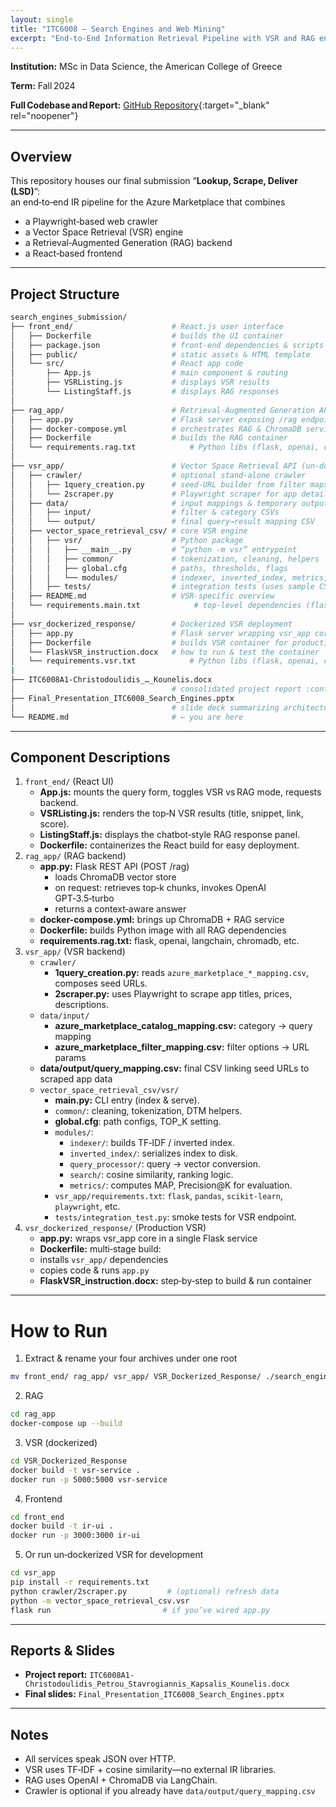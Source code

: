 ```yaml
---
layout: single
title: "ITC6008 – Search Engines and Web Mining"
excerpt: "End-to-End Information Retrieval Pipeline with VSR and RAG engines"
---
```


**Institution:** MSc in Data Science, the American College of Greece

**Term:** Fall 2024  

**Full Codebase and Report:** [GitHub Repository](https://github.com/C-Kapsalis/ITC6008---Search-Engines-and-Web-Mining){:target="_blank" rel="noopener"}

---


## Overview  

This repository houses our final submission “**Lookup, Scrape, Deliver (LSD)**”:  
an end‑to‑end IR pipeline for the Azure Marketplace that combines  
- a Playwright‑based web crawler  
- a Vector Space Retrieval (VSR) engine  
- a Retrieval‑Augmented Generation (RAG) backend  
- a React‑based frontend  

---


## Project Structure

```bash
search_engines_submission/
├── front_end/                      # React.js user interface
│   ├── Dockerfile                  # builds the UI container
│   ├── package.json                # front‑end dependencies & scripts
│   ├── public/                     # static assets & HTML template
│   └── src/                        # React app code
│       ├── App.js                  # main component & routing
│       ├── VSRListing.js           # displays VSR results
│       └── ListingStaff.js         # displays RAG responses
│
├── rag_app/                        # Retrieval‑Augmented Generation API
│   ├── app.py                      # Flask server exposing /rag endpoint
│   ├── docker-compose.yml          # orchestrates RAG & ChromaDB services
│   ├── Dockerfile                  # builds the RAG container
│   └── requirements.rag.txt            # Python libs (flask, openai, chromadb, langchain)
│
├── vsr_app/                        # Vector Space Retrieval API (un‑dockerized)
│   ├── crawler/                    # optional stand‑alone crawler
│   │   ├── 1query_creation.py      # seed‑URL builder from filter maps
│   │   └── 2scraper.py             # Playwright scraper for app details
│   ├── data/                       # input mappings & temporary outputs
│   │   ├── input/                  # filter & category CSVs
│   │   └── output/                 # final query→result mapping CSV
│   ├── vector_space_retrieval_csv/ # core VSR engine
│   │   ├── vsr/                    # Python package
│   │   │   ├── __main__.py         # “python -m vsr” entrypoint
│   │   │   ├── common/             # tokenization, cleaning, helpers
│   │   │   ├── global.cfg          # paths, thresholds, flags
│   │   │   └── modules/            # indexer, inverted_index, metrics, search, query_processor
│   │   ├── tests/                  # integration tests (uses sample CSVs)
│   ├── README.md                   # VSR‑specific overview
│   └── requirements.main.txt            # top‑level dependencies (flask, vsr engine)
│
├── vsr_dockerized_response/        # Dockerized VSR deployment
│   ├── app.py                      # Flask server wrapping vsr_app core
│   ├── Dockerfile                  # builds VSR container for production
│   └── FlaskVSR_instruction.docx   # how to run & test the container
│   └── requirements.vsr.txt            # Python libs (flask, openai, chromadb, langchain)
|
├── ITC6008A1-Christodoulidis_…_Kounelis.docx  
│                                   # consolidated project report :contentReference[oaicite:3]{index=3}
├── Final_Presentation_ITC6008_Search_Engines.pptx  
│                                   # slide deck summarizing architecture & results
└── README.md                       # ← you are here
```

---


## Component Descriptions

1. `front_end/` (React UI)
	- **App.js:** mounts the query form, toggles VSR vs RAG mode, requests backend.
	- **VSRListing.js:** renders the top‑N VSR results (title, snippet, link, score).
	- **ListingStaff.js:** displays the chatbot‑style RAG response panel.
	- **Dockerfile:** containerizes the React build for easy deployment.
2. `rag_app/` (RAG backend)
	- **app.py:** Flask REST API (POST /rag)
		- loads ChromaDB vector store
		- on request: retrieves top‑k chunks, invokes OpenAI GPT‑3.5‑turbo
		- returns a context‑aware answer
	- **docker-compose.yml:** brings up ChromaDB + RAG service
	- **Dockerfile:** builds Python image with all RAG dependencies
	- **requirements.rag.txt:** flask, openai, langchain, chromadb, etc.
3. `vsr_app/` (VSR backend)
	- `crawler/`
		- **1query_creation.py:** reads `azure_marketplace_*_mapping.csv`, composes seed URLs.
		- **2scraper.py:** uses Playwright to scrape app titles, prices, descriptions.
	- `data/input/`
		- **azure_marketplace_catalog_mapping.csv:** category → query mapping
		- **azure_marketplace_filter_mapping.csv:** filter options → URL params
	- **data/output/query_mapping.csv:** final CSV linking seed URLs to scraped app data
	- `vector_space_retrieval_csv/vsr/`
		- **__main__.py:** CLI entry (index & serve).
		- `common/`: cleaning, tokenization, DTM helpers.
		- **global.cfg**: path configs, TOP_K setting.
		- `modules/`:
			- `indexer/`: builds TF‑IDF / inverted index.
			- `inverted_index/`: serializes index to disk.
			- `query_processor/`: query → vector conversion.
			- `search/`: cosine similarity, ranking logic.
			- `metrics/`: computes MAP, Precision@K for evaluation.
		- `vsr_app/requirements.txt`: `flask`, `pandas`, `scikit-learn`, `playwright`, etc.
		- `tests/integration_test.py`: smoke tests for VSR endpoint.
4. `vsr_dockerized_response/` (Production VSR)
	- **app.py:** wraps vsr_app core in a single Flask service
	- **Dockerfile:** multi‑stage build:
	- installs `vsr_app/` dependencies
	- copies code & runs `app.py`
	- **FlaskVSR_instruction.docx:** step‑by‑step to build & run container

---


# How to Run

1. Extract & rename your four archives under one root
```bash
mv front_end/ rag_app/ vsr_app/ VSR_Dockerized_Response/ ./search_engines_submission/
```
2. RAG
```bash
cd rag_app
docker-compose up --build
```
3. VSR (dockerized)
```bash
cd VSR_Dockerized_Response
docker build -t vsr-service .
docker run -p 5000:5000 vsr-service
```
4. Frontend
```bash
cd front_end
docker build -t ir-ui .
docker run -p 3000:3000 ir-ui
```
5. Or run un‑dockerized VSR for development
```bash
cd vsr_app
pip install -r requirements.txt
python crawler/2scraper.py         # (optional) refresh data
python -m vector_space_retrieval_csv.vsr
flask run                         # if you’ve wired app.py
```

---


## Reports & Slides

- **Project report:** `ITC6008A1-Christodoulidis_Petrou_Stavrogiannis_Kapsalis_Kounelis.docx`
- **Final slides:** `Final_Presentation_ITC6008_Search_Engines.pptx`

---


## Notes

- All services speak JSON over HTTP.
- VSR uses TF‑IDF + cosine similarity—no external IR libraries.
- RAG uses OpenAI + ChromaDB via LangChain.
- Crawler is optional if you already have `data/output/query_mapping.csv`
